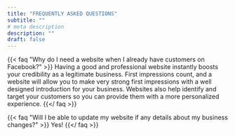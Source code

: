 ```yaml
---
title: "FREQUENTLY ASKED QUESTIONS"
subtitle: ""
# meta description
description: ""
draft: false
---
```



{{< faq "Why do I need a website when I already have customers on Facebook?" >}}
Having a good and professional website instantly boosts your credibility as a legitimate business. First impressions count, and a website will allow you to make very strong first impressions with a well designed introduction for your business. Websites also help identify and target your customers so you can provide them with a more personalized experience. 
{{</ faq >}}




{{< faq "Will I be able to update my website if any details about my business changes?" >}}
Yes! 
{{</ faq >}}
